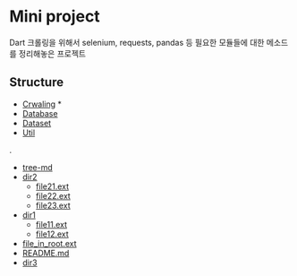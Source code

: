 # Mini project

Dart 크롤링을 위해서 selenium, requests, pandas 등 필요한 모듈들에 대한 메소드를 정리해놓은 프로젝트

## Structure

* [Crwaling](./Crwaling) 
  *
* [Database](./Database)
* [Dataset](.Dataset)
* [Util](.Util)

.
 * [tree-md](./tree-md)
 * [dir2](./dir2)
   * [file21.ext](./dir2/file21.ext)
   * [file22.ext](./dir2/file22.ext)
   * [file23.ext](./dir2/file23.ext)
 * [dir1](./dir1)
   * [file11.ext](./dir1/file11.ext)
   * [file12.ext](./dir1/file12.ext)
 * [file_in_root.ext](./file_in_root.ext)
 * [README.md](./README.md)
 * [dir3](./dir3)
